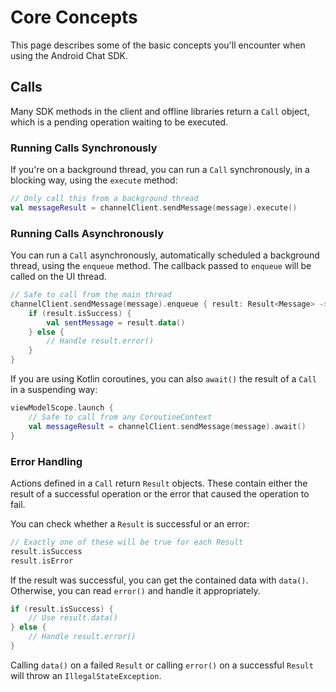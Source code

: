 # Core Concepts

This page describes some of the basic concepts you'll encounter when using the Android Chat SDK.

## Calls

Many SDK methods in the client and offline libraries return a `Call` object, which is a pending operation waiting to be executed.

### Running Calls Synchronously

If you're on a background thread, you can run a `Call` synchronously, in a blocking way, using the `execute` method:

```kotlin
// Only call this from a background thread
val messageResult = channelClient.sendMessage(message).execute()
```

### Running Calls Asynchronously

You can run a `Call` asynchronously, automatically scheduled a background thread, using the `enqueue` method. The callback passed to `enqueue` will be called on the UI thread.

```kotlin
// Safe to call from the main thread
channelClient.sendMessage(message).enqueue { result: Result<Message> ->
    if (result.isSuccess) {
        val sentMessage = result.data()
    } else {
        // Handle result.error()
    }
}
```

If you are using Kotlin coroutines, you can also `await()` the result of a `Call` in a suspending way:

```kotlin
viewModelScope.launch {
    // Safe to call from any CoroutineContext
    val messageResult = channelClient.sendMessage(message).await()
}
```

### Error Handling

Actions defined in a `Call` return `Result` objects. These contain either the result of a successful operation or the error that caused the operation to fail.

You can check whether a `Result` is successful or an error:

```kotlin
// Exactly one of these will be true for each Result
result.isSuccess
result.isError
```

If the result was successful, you can get the contained data with `data()`. Otherwise, you can read `error()` and handle it appropriately.

```kotlin
if (result.isSuccess) {
    // Use result.data()
} else {
    // Handle result.error()
}
```

Calling `data()` on a failed `Result` or calling `error()` on a successful `Result` will throw an `IllegalStateException`.

